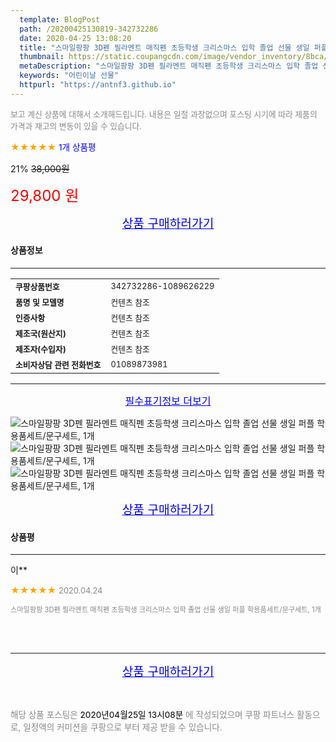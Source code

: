 ```yaml
---
  template: BlogPost
  path: /20200425130819-342732286
  date: 2020-04-25 13:08:20
  title: "스마일팡팡 3D펜 필라멘트 매직펜 초등학생 크리스마스 입학 졸업 선물 생일 퍼플 학용품세트/문구세트, 1개"
  thumbnail: https://static.coupangcdn.com/image/vendor_inventory/8bca/a9d7e1b06c41021a470469ff16282abfc7ebf246ec83d8a2df4047953072.jpg
  metaDescription: "스마일팡팡 3D펜 필라멘트 매직펜 초등학생 크리스마스 입학 졸업 선물 생일 퍼플 학용품세트/문구세트, 1개,어린이날 선물"
  keywords: "어린이날 선물"
  httpurl: "https://antnf3.github.io"
---
```

  
<span style="color: #888;font-size:0.8rem">보고 계신 상품에 대해서 소개해드립니다.
내용은 일절 과장없으며 포스팅 시기에 따라 제품의 가격과 재고의 변동이 있을 수 있습니다.</span>
  
<span style="color: orange;">★★★★★</span> <span style="color: blue;font-size: 0.85rem;">1개 상품평</span>

<span style="font-size: 0.9rem">21%</span> <span style="font-size: 0.9rem">~~38,000원~~</span>

<span style="color: red;font-size: 1.5rem;">29,800 원</span>



<p align="center"><a href="http://me2.do/x01RescM" style="font-size: 1.2rem; color: blue;">상품 구매하러가기</a></p>

#### 상품정보

---

|                  |                       |
| ---------------- | --------------------- |
| **<span style="font-size:0.8rem;">쿠팡상품번호</span>** | <span style="font-size:0.8rem;">342732286-1089626229</span> |
| **<span style="font-size:0.8rem;">품명 및 모델명</span>**    | <span style="font-size:0.8rem;">컨텐츠 참조</span>        |
| **<span style="font-size:0.8rem;">인증사항</span>**    | <span style="font-size:0.8rem;">컨텐츠 참조</span>        |
| **<span style="font-size:0.8rem;">제조국(원산지)</span>**    | <span style="font-size:0.8rem;">컨텐츠 참조</span>        |
| **<span style="font-size:0.8rem;">제조자(수입자)</span>**    | <span style="font-size:0.8rem;">컨텐츠 참조</span>        |
| **<span style="font-size:0.8rem;">소비자상담 관련 전화번호</span>**    | <span style="font-size:0.8rem;">01089873981</span>        |

---

<p align="center"><a href="http://me2.do/x01RescM" style="font-size: 1rem; color: blue;">필수표기정보 더보기</a></p>

![스마일팡팡 3D펜 필라멘트 매직펜 초등학생 크리스마스 입학 졸업 선물 생일 퍼플 학용품세트/문구세트, 1개](http://thumbnail9.coupangcdn.com/thumbnails/remote/q89/image/vendor_inventory/c688/0cf1a0a75a522bac52b6a11c0eee14ac40086c60b56296bd6a0e44f25d2d.jpg)
![스마일팡팡 3D펜 필라멘트 매직펜 초등학생 크리스마스 입학 졸업 선물 생일 퍼플 학용품세트/문구세트, 1개](http://thumbnail10.coupangcdn.com/thumbnails/remote/q89/image/vendor_inventory/9db4/1455aa017d74523a1bd9f7f2acfcdd366085d50ae41cb505eb9ab7cf33f9.jpg)
![스마일팡팡 3D펜 필라멘트 매직펜 초등학생 크리스마스 입학 졸업 선물 생일 퍼플 학용품세트/문구세트, 1개](http://thumbnail6.coupangcdn.com/thumbnails/remote/q89/image/vendor_inventory/3779/5e5c2245684b75f537b72d9e3d43a34b1ed2f0b9faead8c7b25fb01b3331.jpg)

<p align="center"><a href="http://me2.do/x01RescM" style="font-size: 1.2rem; color: blue;">상품 구매하러가기</a></p>

#### 상품평
  
---
  
이**
    
<span style="color: orange;">★★★★★</span> <span style="font-size:0.8rem;color: #888;">2020.04.24</span>
    
<span style="color: #888;font-size:0.7rem">스마일팡팡 3D펜 필라멘트 매직펜 초등학생 크리스마스 입학 졸업 선물 생일 퍼플 학용품세트/문구세트, 1개</span>
    

    

    
<br>
<br>


  
---
  
<p align="center"><a href="http://me2.do/x01RescM" style="font-size: 1.2rem; color: blue;">상품 구매하러가기</a></p>
  
<br>
  
<span style="font-size: 0.85rem; color: #888;">해당 상품 포스팅은 <span style="color: #000;"> 2020년04월25일 13시08분 </span> 에 작성되었으며 쿠팡 파트너스 활동으로, 일정액의 커미션을 쿠팡으로 부터 제공 받을 수 있습니다.</span>